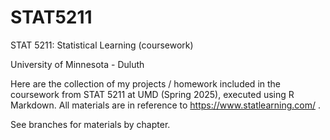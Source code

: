 # STAT5211
STAT 5211: Statistical Learning (coursework)  

University of Minnesota - Duluth  

Here are the collection of my projects / homework included in the coursework from STAT 5211 at UMD (Spring 2025), executed using R Markdown. All materials are in reference to https://www.statlearning.com/ .

See branches for materials by chapter.
